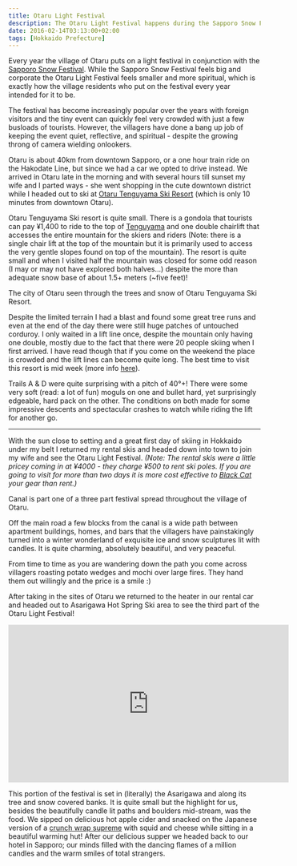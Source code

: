 ```yaml
---
title: Otaru Light Festival
description: The Otaru Light Festival happens during the Sapporo Snow Festival. However, the light festival is the exact opposite of its massive commercial sister event...
date: 2016-02-14T03:13:00+02:00
tags: [Hokkaido Prefecture]
---
```

<div class="text-lg mt-2">
<p class="mb-2">Every year the village of Otaru puts on a light festival in conjunction with the <a href="https://www.fallfishtenkara.com/sapporo-snow-festival/" target="_blank" rel="noopener noreferrer" class="text-red-500 hover:bg-red-500 hover:text-white">Sapporo Snow Festival</a>. While the Sapporo Snow Festival feels big and corporate the Otaru Light Festival feels smaller and more spiritual, which is exactly how the village residents who put on the festival every year intended for it to be.</p>

<p class="mt-2 mb-2">The festival has become increasingly popular over the years with foreign visitors and the tiny event can quickly feel very crowded with just a few busloads of tourists. However, the villagers have done a bang up job of keeping the event quiet, reflective, and spiritual - despite the growing throng of camera wielding onlookers.</p>

<p class="mt-2 mb-2">Otaru is about 40km from downtown Sapporo, or a one hour train ride on the Hakodate Line, but since we had a car we opted to drive instead. We arrived in Otaru late in the morning and with several hours till sunset my wife and I parted ways - she went shopping in the cute downtown district while I headed out to ski at <a href="https://www.snowjapan.com/japan-ski-resorts/hokkaido/otaru/otaru-tenguyama" target="_blank" rel="noopener noreferrer" class="text-red-500 hover:bg-red-500 hover:text-white">Otaru Tenguyama Ski Resort</a> (which is only 10 minutes from downtown Otaru).</p>

<p class="mt-2 mb-2">Otaru Tenguyama Ski resort is quite small. There is a gondola that tourists can pay ¥1,400 to ride to the top of <a href="https://www.google.co.jp/maps/place/Tenguyama,+Otaru,+Hokkaido+Prefecture+047-0012/@43.1709616,140.9641063,16z/data=!4m2!3m1!1s0x5f0ae0c81175ce25:0xa01bad54059f5429?hl=en" target="_blank" rel="noopener noreferrer" class="text-red-500 hover:bg-red-500 hover:text-white">Tenguyama</a> and one double chairlift that accesses the entire mountain for the skiers and riders (Note: there is a single chair lift at the top of the mountain but it is primarily used to access the very gentle slopes found on top of the mountain). The resort is quite small and when I visited half the mountain was closed for some odd reason (I may or may not have explored both halves...) despite the more than adequate snow base of about 1.5+ meters (~five feet)!</p>

<p class="mt-2 mb-2">The city of Otaru seen through the trees and snow of Otaru Tenguyama Ski Resort.</p>

<p class="mt-2 mb-2">Despite the limited terrain I had a blast and found some great tree runs and even at the end of the day there were still huge patches of untouched corduroy. I only waited in a lift line once, despite the mountain only having one double, mostly due to the fact that there were 20 people skiing when I first arrived. I have read though that if you come on the weekend the place is crowded and the lift lines can become quite long. The best time to visit this resort is mid week (more info <a href="https://japansnowtriptips.com/otaru-tenguyama-ski-area-ocean-views-and-crowdless-slopes-above-otaru/" target="_blank" rel="noopener noreferrer" class="text-red-500 hover:bg-red-500 hover:text-white">here</a>).</p>

<p class="mt-2 mb-2">Trails A &amp; D were quite surprising with a pitch of 40°+! There were some very soft (read: a lot of fun) moguls on one and bullet hard, yet surprisingly edgeable, hard pack on the other. The conditions on both made for some impressive descents and spectacular crashes to watch while riding the lift for another go.</p>

<hr />

<p class="mt-2 mb-2">With the sun close to setting and a great first day of skiing in Hokkaido under my belt I returned my rental skis and headed down into town to join my wife and see the Otaru Light Festival. <em>(Note: The rental skis were a little pricey coming in at ¥4000 - they charge ¥500 to rent ski poles. If you are going to visit for more than two days it is more cost effective to <a href="https://www.fallfishtenkara.com/links/" target="_blank" rel="noopener noreferrer" class="text-red-500 hover:bg-red-500 hover:text-white">Black Cat</a> your gear than rent.)</em>

<p class="mt-2 mb-2">Canal is part one of a three part festival spread throughout the village of Otaru.</p>

<p class="mt-2 mb-2">Off the main road a few blocks from the canal is a wide path between apartment buildings, homes, and bars that the villagers have painstakingly turned into a winter wonderland of exquisite ice and snow sculptures lit with candles. It is quite charming, absolutely beautiful, and very peaceful.</p>

<p class="mt-2 mb-2">From time to time as you are wandering down the path you come across villagers roasting potato wedges and mochi over large fires. They hand them out willingly and the price is a smile :)</p>

<p class="mt-2 mb-2">After taking in the sites of Otaru we returned to the heater in our rental car and headed out to Asarigawa Hot Spring Ski area to see the third part of the Otaru Light Festival!</p>

<iframe src="https://www.youtube.com/embed/YPI9HcFoAzg" width="560" height="315" frameborder="0" allowfullscreen="allowfullscreen"></iframe>

<p class="mt-2 mb-2">This portion of the festival is set in (literally) the Asarigawa and along its tree and snow covered banks. It is quite small but the highlight for us, besides the beautifully candle lit paths and boulders mid-stream, was the food. We sipped on delicious hot apple cider and snacked on the Japanese version of a <a href="https://www.tacobell.com/food/specialties/crunchwrap-supreme" target="_blank" rel="noopener noreferrer" class="text-red-500 hover:bg-red-500 hover:text-white">crunch wrap supreme</a> with squid and cheese while sitting in a beautiful warming hut! After our delicious supper we headed back to our hotel in Sapporo; our minds filled with the dancing flames of a million candles and the warm smiles of total strangers.</p>

<img class="w-8/12 rounded-lg shadow-lg mx-auto" src="" alt="" />
</div>
